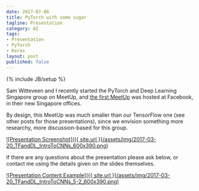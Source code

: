 ```yaml
---
date: 2017-07-06
title: PyTorch with some sugar
tagline: Presentation
category: AI
tags:
- Presentation
- PyTorch
- Keras
layout: post
published: false
---
```

{% include JB/setup %}


Sam Witteveen and I recently started the PyTorch and Deep Learning Singapore group on MeetUp,
and [the first MeetUp](https://www.meetup.com/PyTorch-and-Deep-Learning-Singapore/events/240312311/) 
was hosted at Facebook, in their new Singapore offices.

By design, this MeetUp was much smaller than our TensorFlow one (see other posts for those presentations), 
since we envision something more researchy, more discussion-based for this group.  



<a href="http://redcatlabs.com/2017-03-20_TFandDL_IntroToCNNs/" target="_blank">
![Presentation Screenshot]({{ site.url }}/assets/img/2017-03-20_TFandDL_IntroToCNNs_600x390.png)
</a>

If there are any questions about the presentation please ask below, 
or contact me using the details given on the slides themselves.

<a href="http://redcatlabs.com/2017-03-20_TFandDL_IntroToCNNs/#/5/2" target="_blank">
![Presentation Content Example]({{ site.url }}/assets/img/2017-03-20_TFandDL_IntroToCNNs_5-2_600x390.png)
</a>

